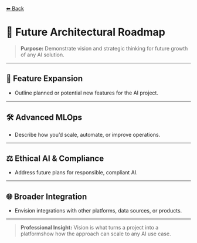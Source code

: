 [⬅ Back](../index.md)

# 🚀 Future Architectural Roadmap

> **Purpose:**
> Demonstrate vision and strategic thinking for future growth of any AI solution.

---

## 🌱 Feature Expansion

- Outline planned or potential new features for the AI project.

---

## 🛠️ Advanced MLOps

- Describe how you’d scale, automate, or improve operations.

---

## ⚖️ Ethical AI & Compliance

- Address future plans for responsible, compliant AI.

---

## 🌐 Broader Integration

- Envision integrations with other platforms, data sources, or products.

---

> **Professional Insight:**
> Vision is what turns a project into a platformshow how the approach can scale to any AI use case.
